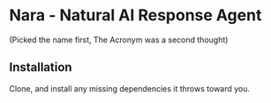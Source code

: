 # Nara - Natural AI Response Agent
(Picked the name first, The Acronym was a second thought)
## Installation
Clone, and install any missing dependencies it throws toward you.
